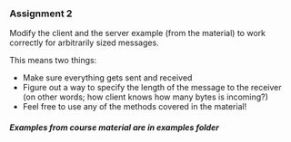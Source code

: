 ### Assignment 2

<p>Modify the client and the server example (from the material) to work correctly for arbitrarily sized messages.</p>

This means two things:
<ul>
<li>Make sure everything gets sent and received</li>
<li>Figure out a way to specify the length of the message to the receiver (on other words; how client knows how many bytes is incoming?)</li>
<li>Feel free to use any of the methods covered in the material!</li>
</ul>

##### Examples from course material are in examples folder
